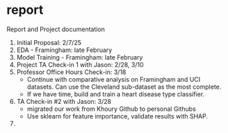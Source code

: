 # report
Report and Project documentation

1. Initial Proposal: 2/7/25
2. EDA - Framingham: late February
3. Model Training - Framingham: late February
4. Project TA Check-in 1 with Jason: 2/28, 3/10
5. Professor Office Hours Check-in: 3/18
   - Continue with comparative analysis on Framingham and UCI datasets. Can use the Cleveland sub-dataset as the most complete.
   - If we have time, build and train a heart disease type classifier.
6. TA Check-in #2 with Jason: 3/28
   - migrated our work from Khoury Github to personal Githubs
   - Use sklearn for feature importance, validate results with SHAP.
7. 
